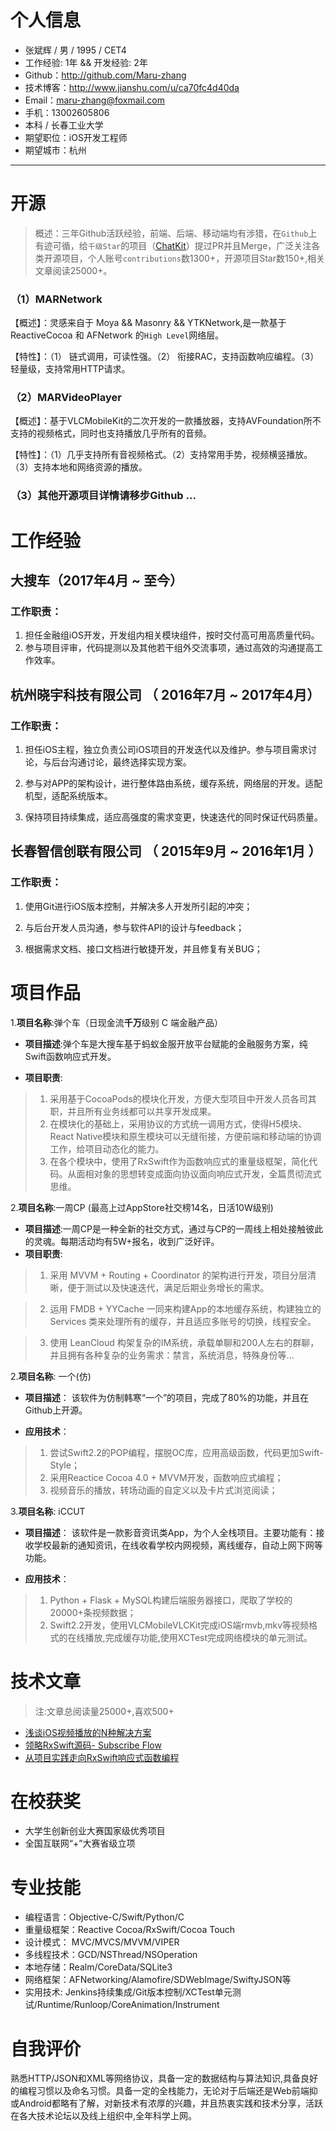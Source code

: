 
# 个人信息

 - 张斌辉 / 男 / 1995 / CET4
 - 工作经验: 1年 && 开发经验: 2年
 - Github：http://github.com/Maru-zhang 
 - 技术博客：http://www.jianshu.com/u/ca70fc4d40da
 - Email：maru-zhang@foxmail.com
 - 手机：13002605806
 - 本科 / 长春工业大学
 - 期望职位：iOS开发工程师
 - 期望城市：杭州

---

# 开源
> 概述：三年Github活跃经验，前端、后端、移动端均有涉猎，在`Github`上有迹可循，给`千级Star`的项目（[ChatKit](https://github.com/leancloud/ChatKit-OC)）提过PR并且Merge，广泛关注各类开源项目，个人账号`contributions`数1300+，开源项目Star数150+,相关文章阅读25000+。

### （1）MARNetwork

【概述】：灵感来自于 Moya && Masonry && YTKNetwork,是一款基于 ReactiveCocoa 和 AFNetwork 的`High Level`网络层。

【特性】：（1） 链式调用，可读性强。（2） 衔接RAC，支持函数响应编程。（3）轻量级，支持常用HTTP请求。

### （2）MARVideoPlayer

【概述】：基于VLCMobileKit的二次开发的一款播放器，支持AVFoundation所不支持的视频格式，同时也支持播放几乎所有的音频。

【特性】：（1）几乎支持所有音视频格式。（2）支持常用手势，视频横竖播放。（3）支持本地和网络资源的播放。

### （3）其他开源项目详情请移步Github ...
# 工作经验

## 大搜车（2017年4月 ~ 至今） 
### 工作职责：
1. 担任金融组iOS开发，开发组内相关模块组件，按时交付高可用高质量代码。
2. 参与项目评审，代码提测以及其他若干组外交流事项，通过高效的沟通提高工作效率。

## 杭州晓宇科技有限公司 （ 2016年7月 ~ 2017年4月）

### 工作职责：

1. 担任iOS主程，独立负责公司iOS项目的开发迭代以及维护。参与项目需求讨论，与后台沟通讨论，最终选择实现方案。

2. 参与对APP的架构设计，进行整体路由系统，缓存系统，网络层的开发。适配机型，适配系统版本。

3. 保持项目持续集成，适应高强度的需求变更，快速迭代的同时保证代码质量。

## 长春智信创联有限公司 （ 2015年9月 ~ 2016年1月 ）

### 工作职责：

1. 使用Git进行iOS版本控制，并解决多人开发所引起的冲突；

2. 与后台开发人员沟通，参与软件API的设计与feedback；

3. 根据需求文档、接口文档进行敏捷开发，并且修复有关BUG；

# 项目作品

1.**项目名称**:弹个车（日现金流**千万**级别 C 端金融产品）

* **项目描述**:弹个车是大搜车基于蚂蚁金服开放平台赋能的金融服务方案，纯Swift函数响应式开发。

* **项目职责**:

> 1. 采用基于CocoaPods的模块化开发，方便大型项目中开发人员各司其职，并且所有业务线都可以共享开发成果。
> 2. 在模块化的基础上，采用协议的方式统一调用方式，使得H5模块、React Native模块和原生模块可以无缝衔接，方便前端和移动端的协调工作，给项目动态化的能力。
> 3. 在各个模块中，使用了RxSwift作为函数响应式的重量级框架，简化代码。从面相对象的思想转变成面向协议面向响应式开发，全篇贯彻流式思维。

2.**项目名称**:一周CP (最高上过AppStore社交榜14名，日活10W级别)

* **项目描述**:一周CP是一种全新的社交方式，通过与CP的一周线上相处接触彼此的灵魂。每期活动均有5W+报名，收到广泛好评。
* **项目职责**:


> 1. 采用 MVVM + Routing + Coordinator 的架构进行开发，项目分层清晰，便于测试以及快速迭代，满足后期业务增长的需求。

> 2. 运用 FMDB + YYCache 一同来构建App的本地缓存系统，构建独立的 Services 类来处理所有的缓存，并且适应多账号的切换，线程安全。

> 3. 使用 LeanCloud 构架复杂的IM系统，承载单聊和200人左右的群聊，并且拥有各种复杂的业务需求：禁言，系统消息，特殊身份等...


2.**项目名称**: 一个(仿)

* **项目描述**： 该软件为仿制韩寒“一个”的项目，完成了80%的功能，并且在Github上开源。

* **应用技术**： 

> 1. 尝试Swift2.2的POP编程，摆脱OC库，应用高级函数，代码更加Swift-Style；
> 2. 采用Reactice Cocoa 4.0 + MVVM开发，函数响应式编程；
> 3. 视频音乐的播放，转场动画的自定义以及卡片式浏览阅读；


3.**项目名称**: iCCUT

* **项目描述**： 该软件是一款影音资讯类App，为个人全栈项目。主要功能有：接收学校最新的通知资讯，在线收看学校内网视频，离线缓存，自动上网下网等功能。

* **应用技术**： 

> 1. Python + Flask + MySQL构建后端服务器接口，爬取了学校的20000+条视频数据；
> 2. Swift2.2开发，使用VLCMobileVLCKit完成iOS端rmvb,mkv等视频格式的在线播放,完成缓存功能,使用XCTest完成网络模块的单元测试。

# 技术文章
> 注:文章总阅读量25000+,喜欢500+

- [浅谈iOS视频播放的N种解决方案](http://www.jianshu.com/p/3618a9116660)
- [领略RxSwift源码- Subscribe Flow](http://www.jianshu.com/p/af17ba8e5d14)
- [从项目实践走向RxSwift响应式函数编程](http://www.jianshu.com/p/de7e90e1c13d) 

# 在校获奖

- 大学生创新创业大赛国家级优秀项目
- 全国互联网“+”大赛省级立项

# 专业技能

- 编程语言：Objective-C/Swift/Python/C
- 重量级框架：Reactive Cocoa/RxSwift/Cocoa Touch
- 设计模式： MVC/MVCS/MVVM/VIPER
- 多线程技术：GCD/NSThread/NSOperation
- 本地存储：Realm/CoreData/SQLite3
- 网络框架：AFNetworking/Alamofire/SDWebImage/SwiftyJSON等
- 实用技术: Jenkins持续集成/Git版本控制/XCTest单元测试/Runtime/Runloop/CoreAnimation/Instrument

# 自我评价

熟悉HTTP/JSON和XML等网络协议，具备一定的数据结构与算法知识,具备良好的编程习惯以及命名习惯。具备一定的全栈能力，无论对于后端还是Web前端抑或Android都略有了解，对新技术有浓厚的兴趣，并且热衷实践和技术分享，活跃在各大技术论坛以及线上组织中,全年科学上网。


